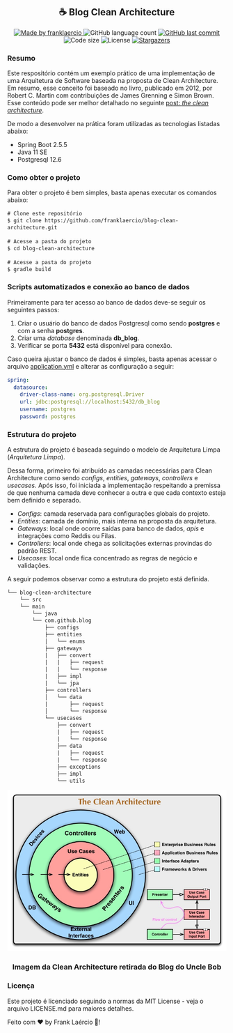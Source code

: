 <h2 align="center"> 
  ☕ Blog Clean Architecture
</h1>

<p align="center">
  <a href="https://www.linkedin.com/in/frank-laercio/">
    <img alt="Made by franklaercio" src="https://img.shields.io/badge/Linkedin-Made%20by%20franklaercio-blue">
  </a>
  
  <img alt="GitHub language count" src="https://img.shields.io/github/languages/count/franklaercio/blog-clean-architecture?color=%2304D361">
  
  <a href="https://github.com/franklaercio/blog-clean-architecture/commits/master">
    <img alt="GitHub last commit" src="https://img.shields.io/github/last-commit/franklaercio/blog-clean-architecture">
  </a>
  
  <img alt="Code size" src="https://img.shields.io/github/languages/code-size/franklaercio/blog-clean-architecture">

  <img alt="License" src="https://img.shields.io/badge/license-MIT-brightgreen">
   <a href="https://github.com/franklaercio/blog-clean-architecture/stargazers">
    <img alt="Stargazers" src="https://img.shields.io/github/stars/franklaercio/blog-clean-architecture?style=social">
  </a>
</p>

### Resumo

Este respositório contém um exemplo prático de uma implementação de uma Arquitetura de Software baseada na proposta de Clean Architecture. Em resumo, esse conceito foi baseado no livro, publicado em 2012, por Robert C. Martin com contribuições de James Grenning e Simon Brown. Esse conteúdo pode ser melhor detalhado no seguinte [post: _the clean architecture_](https://blog.cleancoder.com/uncle-bob/2012/08/13/the-clean-architecture.html). <br/>

De modo a desenvolver na prática foram utilizadas as tecnologias listadas abaixo:

- Spring Boot 2.5.5
- Java 11 SE
- Postgresql 12.6

### Como obter o projeto

Para obter o projeto é bem simples, basta apenas executar os comandos abaixo:

```
# Clone este repositório
$ git clone https://github.com/franklaercio/blog-clean-architecture.git

# Acesse a pasta do projeto
$ cd blog-clean-architecture

# Acesse a pasta do projeto
$ gradle build
```

### Scripts automatizados e conexão ao banco de dados

Primeiramente para ter acesso ao banco de dados deve-se seguir os seguintes passos:

1. Criar o usuário do banco de dados Postgresql como sendo **postgres** e com a senha **postgres**.
2. Criar uma _database_ denominada **db_blog**.
3. Verificar se porta **5432** está disponível para conexão.

Caso queira ajustar o banco de dados é simples, basta apenas acessar o arquivo [application.yml](http://https://github.com/franklaercio/blog-clean-architecture/src/main/resources/application.yml) e alterar as configuração a seguir:

```yml
spring:
  datasource:
    driver-class-name: org.postgresql.Driver
    url: jdbc:postgresql://localhost:5432/db_blog
    username: postgres
    password: postgres
```

### Estrutura do projeto

A estrutura do projeto é baseada seguindo o modelo de Arquitetura Limpa (_Arquitetura Limpa_). <br/>

Dessa forma, primeiro foi atribuído as camadas necessárias para Clean Architecture como sendo _configs_, _entities_, _gateways_, _controllers_ e _usecases_. Após isso, foi iniciada a implementação respeitando a premissa de que nenhuma camada deve conhecer a outra e que cada contexto esteja bem definido e separado. <br/>

- _Configs_: camada reservada para configurações globais do projeto.
- _Entities_: camada de domínio, mais interna na proposta da arquitetura.
- _Gateways_: local onde ocorre saídas para banco de dados, _apis_ e integrações como Reddis ou Filas.
- _Controllers_: local onde chega as solicitações externas provindas do padrão REST.
- _Usecases_: local onde fica concentrado as regras de negócio e validações.

A seguir podemos observar como a estrutura do projeto está definida.

```
└── blog-clean-architecture
    └── src
	└── main
	    └── java
		└── com.github.blog
			├── configs
			├── entities
			│   └── enums
			├── gateways
			|   ├── convert
			|   |   ├── request
			|   |   └── response
			|   ├── impl
			|   └── jpa
			├── controllers
			│   └── data
			|       ├── request
			│       └── response
			└── usecases
			    ├── convert
			    |   ├── request
			    |   └── response
			    ├── data
			    |   ├── request
			    |   └── response
			    ├── exceptions
			    ├── impl
			    └── utils

```

<p align="center">
   <img alt="Imagem da proposta da clean architecture" src="assets/images/clean-architecture.jpg" />
   <h3 align="center">Imagem da Clean Architecture retirada do Blog do Uncle Bob</h3>	
<p>

### Licença

Este projeto é licenciado seguindo a normas da MIT License - veja o arquivo LICENSE.md para maiores detalhes.

Feito com :hearts: by Frank Laércio :wave:!
